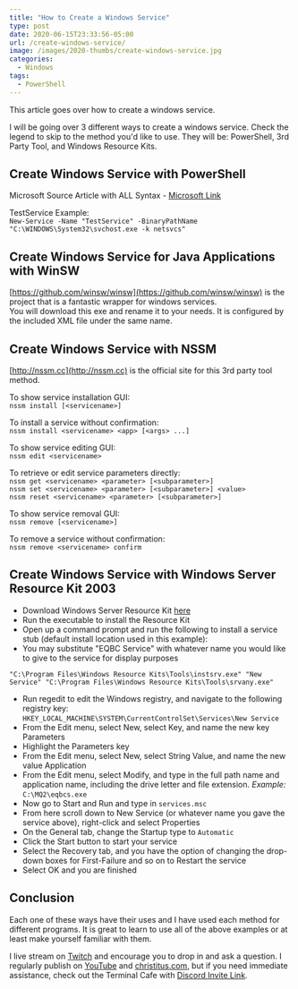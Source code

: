 ```yaml
---
title: "How to Create a Windows Service"
type: post
date: 2020-06-15T23:33:56-05:00
url: /create-windows-service/
image: /images/2020-thumbs/create-windows-service.jpg
categories:
  - Windows
tags:
  - PowerShell
---
```

This article goes over how to create a windows service.
<!--more--> I will be going over 3 different ways to create a windows service. Check the legend to skip to the method you'd like to use. They will be: PowerShell, 3rd Party Tool, and Windows Resource Kits. 

## Create Windows Service with PowerShell
Microsoft Source Article with ALL Syntax - [Microsoft Link](https://docs.microsoft.com/en-us/powershell/module/microsoft.powershell.management/new-service?view=powershell-7)

TestService Example:  
`New-Service -Name "TestService" -BinaryPathName "C:\WINDOWS\System32\svchost.exe -k netsvcs"`

## Create Windows Service for Java Applications with WinSW
[https://github.com/winsw/winsw](https://github.com/winsw/winsw) is the project that is a fantastic wrapper for windows services.  
You will download this exe and rename it to your needs. It is configured by the included XML file under the same name. 

## Create Windows Service with NSSM
[http://nssm.cc](http://nssm.cc) is the official site for this 3rd party tool method. 

To show service installation GUI:  
`nssm install [<servicename>]`

To install a service without confirmation:  
`nssm install <servicename> <app> [<args> ...]`

To show service editing GUI:  
`nssm edit <servicename>`

To retrieve or edit service parameters directly:  
`nssm get <servicename> <parameter> [<subparameter>]`  
`nssm set <servicename> <parameter> [<subparameter>] <value>`  
`nssm reset <servicename> <parameter> [<subparameter>]`

To show service removal GUI:  
`nssm remove [<servicename>]`

To remove a service without confirmation:  
`nssm remove <servicename> confirm`

## Create Windows Service with Windows Server Resource Kit 2003
  - Download Windows Server Resource Kit [here](http://www.microsoft.com/downloads/details.aspx?FamilyID=9d467a69-57ff-4ae7-96ee-b18c4790cffd&DisplayLang=en)
  - Run the executable to install the Resource Kit
  - Open up a command prompt and run the following to install a service stub (default install location used in this example):
  - You may substitute "EQBC Service" with whatever name you would like to give to the service for display purposes
```
"C:\Program Files\Windows Resource Kits\Tools\instsrv.exe" "New Service" "C:\Program Files\Windows Resource Kits\Tools\srvany.exe"
```
  - Run regedit to edit the Windows registry, and navigate to the following registry key: `HKEY_LOCAL_MACHINE\SYSTEM\CurrentControlSet\Services\New Service`
  - From the Edit menu, select New, select Key, and name the new key Parameters
  - Highlight the Parameters key
  - From the Edit menu, select New, select String Value, and name the new value Application
  - From the Edit menu, select Modify, and type in the full path name and application name, including the drive letter and file extension.
  *Example:* `C:\MQ2\eqbcs.exe`
  - Now go to Start and Run and type in `services.msc`
  - From here scroll down to New Service (or whatever name you gave the service above), right-click and select Properties
  - On the General tab, change the Startup type to `Automatic`
  - Click the Start button to start your service
  - Select the Recovery tab, and you have the option of changing the drop-down boxes for First-Failure and so on to Restart the service
  - Select OK and you are finished

## Conclusion
Each one of these ways have their uses and I have used each method for different programs. It is great to learn to use all of the above examples or at least make yourself familiar with them. 

I live stream on [Twitch][1] and encourage you to drop in and ask a question. I regularly publish on [YouTube][2] and [christitus.com][3], but if you need immediate assistance, check out the Terminal Cafe with [Discord Invite Link][4].

 [1]: https://twitch.tv/christitustech
 [2]: https://www.youtube.com/c/ChrisTitusTech
 [3]: https://www.christitus.com/
 [4]: https://www.christitus.com/discord
